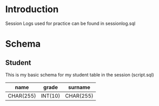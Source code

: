 # Introduction
Session Logs used for practice can be found in sessionlog.sql

# Schema
## Student
This is my basic schema for my student table in the session (script.sql)

| name  | grade  |   surname |
| ------------ | ------------ | ------------ |
|  CHAR(255) | INT(10)  | CHAR(255)   |   
